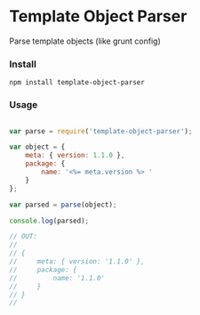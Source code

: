 # Template Object Parser

Parse template objects (like grunt config)

### Install

```
npm install template-object-parser
```

### Usage

```javascript

var parse = require('template-object-parser');

var object = {
    meta: { version: 1.1.0 },
    package: {
        name: '<%= meta.version %> '
    }   
};

var parsed = parse(object);

console.log(parsed);

// OUT:
//
// {
//     meta: { version: '1.1.0' },
//     package: {
//         name: '1.1.0'
//     }   
// }
//
```

